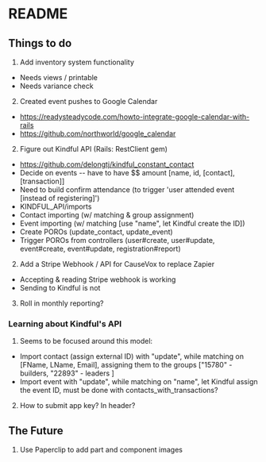 # README

## Things to do
1. Add inventory system functionality
  * Needs views / printable
  * Needs variance check
2. Created event pushes to Google Calendar
  * https://readysteadycode.com/howto-integrate-google-calendar-with-rails
  * https://github.com/northworld/google_calendar
2. Figure out Kindful API (Rails: RestClient gem)
  * https://github.com/delongtj/kindful_constant_contact
  * Decide on events -- have to have $$ amount [name, id, [contact],[transaction]]
  * Need to build confirm attendance (to trigger 'user attended event [instead of registering]')
  * KINDFUL_API/imports
  * Contact importing (w/ matching & group assignment)
  * Event importing (w/ matching [use "name", let Kindful create the ID])
  * Create POROs (update_contact, update_event)
  * Trigger POROs from controllers (user#create, user#update, event#create, event#update, registration#report)
2. Add a Stripe Webhook / API for CauseVox to replace Zapier
  * Accepting & reading Stripe webhook is working
  * Sending to Kindful is not
3. Roll in monthly reporting?

### Learning about Kindful's API
1. Seems to be focused around this model:
  * Import contact (assign external ID) with "update", while matching on [FName, LName, Email], assigning them to the groups ["15780" - builders, "22893" - leaders ]
  * Import event with "update", while matching on "name", let Kindful assign the event ID, must be done with contacts_with_transactions?
2. How to submit app key? In header?

## The Future
1. Use Paperclip to add part and component images


